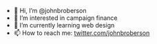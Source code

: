 - 👋 Hi, I’m @johnbroberson
- 👀 I’m interested in campaign finance
- 🌱 I’m currently learning web design
- 📫 How to reach me: [twitter.com/johnbroberson](https://www.twitter.com/johnbroberson)

<!---
johnbroberson/johnbroberson is a ✨ special ✨ repository because its `README.md` (this file) appears on your GitHub profile.
You can click the Preview link to take a look at your changes.
--->
